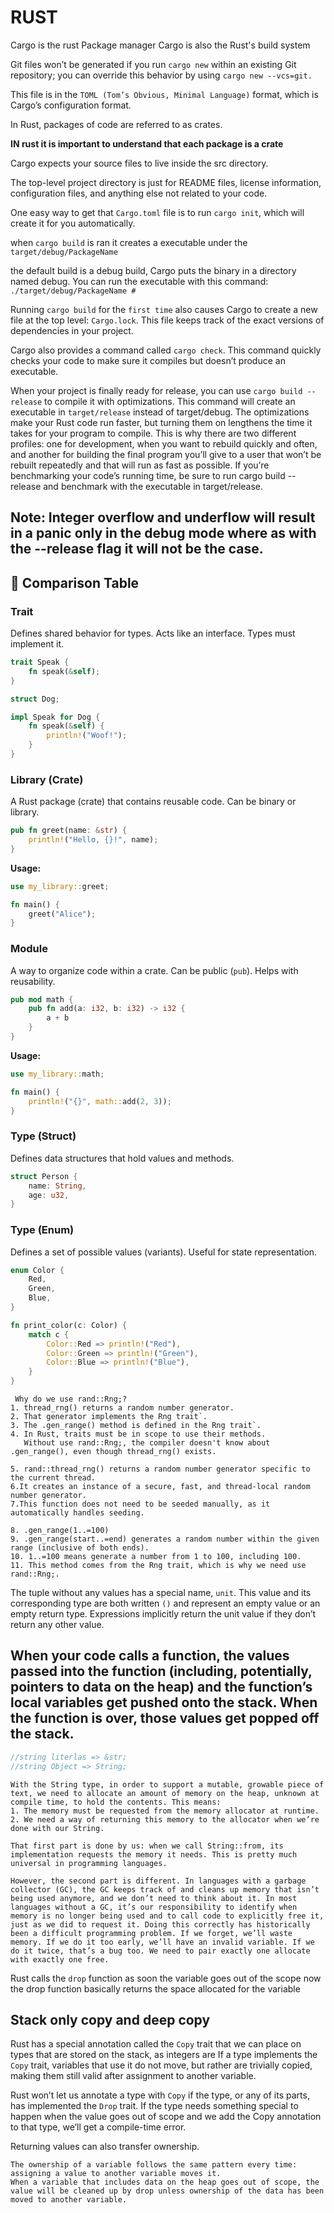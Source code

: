 # RUST

Cargo is the rust Package manager
Cargo is also the Rust's build system

Git files won’t be generated if you run `cargo new` within an existing Git repository; you can override this behavior by using `cargo new --vcs=git.`

This file is in the `TOML (Tom’s Obvious, Minimal Language)` format, which is Cargo’s configuration format.

In Rust, packages of code are referred to as crates.

**IN rust it is important to understand that each package is a crate**

Cargo expects your source files to live inside the src directory.

The top-level project directory is just for README files, license information, configuration files, and anything else not related to your code.

One easy way to get that `Cargo.toml` file is to run `cargo init`, which will create it for you automatically.

when `cargo build` is ran it creates a executable under the `target/debug/PackageName`

the default build is a debug build, Cargo puts the binary in a directory named debug. You can run the executable with this command:
`./target/debug/PackageName #`

Running `cargo build` for the `first time` also causes Cargo to create a new file at the top level: `Cargo.lock`. This file keeps track of the exact versions of dependencies in your project.

Cargo also provides a command called `cargo check`. This command quickly checks your code to make sure it compiles but doesn’t produce an executable.

When your project is finally ready for release, you can use `cargo build --release` to compile it with optimizations. This command will create an executable in `target/release` instead of target/debug. The optimizations make your Rust code run faster, but turning them on lengthens the time it takes for your program to compile. This is why there are two different profiles: one for development, when you want to rebuild quickly and often, and another for building the final program you’ll give to a user that won’t be rebuilt repeatedly and that will run as fast as possible. If you’re benchmarking your code’s running time, be sure to run cargo build --release and benchmark with the executable in target/release.

## Note: Integer overflow and underflow will result in a panic only in the debug mode where as with the --release flag it will not be the case.

## 📌 Comparison Table

### **Trait**

Defines shared behavior for types. Acts like an interface. Types must implement it.

```rust
trait Speak {
    fn speak(&self);
}

struct Dog;

impl Speak for Dog {
    fn speak(&self) {
        println!("Woof!");
    }
}
```

### **Library (Crate)**

A Rust package (crate) that contains reusable code. Can be binary or library.

```rust
pub fn greet(name: &str) {
    println!("Hello, {}!", name);
}
```

**Usage:**

```rust
use my_library::greet;

fn main() {
    greet("Alice");
}
```

### **Module**

A way to organize code within a crate. Can be public (`pub`). Helps with reusability.

```rust
pub mod math {
    pub fn add(a: i32, b: i32) -> i32 {
        a + b
    }
}
```

**Usage:**

```rust
use my_library::math;

fn main() {
    println!("{}", math::add(2, 3));
}
```

### **Type (Struct)**

Defines data structures that hold values and methods.

```rust
struct Person {
    name: String,
    age: u32,
}
```

### **Type (Enum)**

Defines a set of possible values (variants). Useful for state representation.

```rust
enum Color {
    Red,
    Green,
    Blue,
}

fn print_color(c: Color) {
    match c {
        Color::Red => println!("Red"),
        Color::Green => println!("Green"),
        Color::Blue => println!("Blue"),
    }
}
```

```plaintext
 Why do we use rand::Rng;?
1. thread_rng() returns a random number generator.
2. That generator implements the Rng trait`.
3. The .gen_range() method is defined in the Rng trait`.
4. In Rust, traits must be in scope to use their methods.
   Without use rand::Rng;, the compiler doesn't know about .gen_range(), even though thread_rng() exists.

5. rand::thread_rng() returns a random number generator specific to the current thread.
6.It creates an instance of a secure, fast, and thread-local random number generator.
7.This function does not need to be seeded manually, as it automatically handles seeding.

8. .gen_range(1..=100)
9. .gen_range(start..=end) generates a random number within the given range (inclusive of both ends).
10. 1..=100 means generate a number from 1 to 100, including 100.
11. This method comes from the Rng trait, which is why we need use rand::Rng;.
```

The tuple without any values has a special name, `unit`. This value and its corresponding type are both written `()` and represent an empty value or an empty return type. Expressions implicitly return the unit value if they don’t return any other value.

## When your code calls a function, the values passed into the function (including, potentially, pointers to data on the heap) and the function’s local variables get pushed onto the stack. When the function is over, those values get popped off the stack.

```rust
//string literlas => &str;
//string Object => String;
```

```plaintext
With the String type, in order to support a mutable, growable piece of text, we need to allocate an amount of memory on the heap, unknown at compile time, to hold the contents. This means:
1. The memory must be requested from the memory allocator at runtime.
2. We need a way of returning this memory to the allocator when we’re done with our String.

That first part is done by us: when we call String::from, its implementation requests the memory it needs. This is pretty much universal in programming languages.

However, the second part is different. In languages with a garbage collector (GC), the GC keeps track of and cleans up memory that isn’t being used anymore, and we don’t need to think about it. In most languages without a GC, it’s our responsibility to identify when memory is no longer being used and to call code to explicitly free it, just as we did to request it. Doing this correctly has historically been a difficult programming problem. If we forget, we’ll waste memory. If we do it too early, we’ll have an invalid variable. If we do it twice, that’s a bug too. We need to pair exactly one allocate with exactly one free.
```

Rust calls the `drop` function as soon the variable goes out of the scope
now the drop function basically returns the space allocated for the variable

## Stack only copy and deep copy

Rust has a special annotation called the `Copy` trait that we can place on types that are stored on the stack, as integers are
If a type implements the `Copy` trait, variables that use it do not move, but rather are trivially copied, making them still valid after assignment to another variable.

Rust won’t let us annotate a type with `Copy` if the type, or any of its parts, has implemented the `Drop` trait.
If the type needs something special to happen when the value goes out of scope and we add the Copy annotation to that type, we’ll get a compile-time error.

Returning values can also transfer ownership.

```plaintext
The ownership of a variable follows the same pattern every time: assigning a value to another variable moves it.
When a variable that includes data on the heap goes out of scope, the value will be cleaned up by drop unless ownership of the data has been moved to another variable.
```
